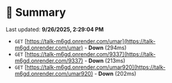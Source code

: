 # 📖 Summary
Last updated: **9/26/2025, 2:29:04 PM**

- `GET` [https://talk-m6gd.onrender.com/umar](https://talk-m6gd.onrender.com/umar) - **Down** (294ms)
- `GET` [https://talk-m6gd.onrender.com/9337](https://talk-m6gd.onrender.com/9337) - **Down** (213ms)
- `GET` [https://talk-m6gd.onrender.com/umar920](https://talk-m6gd.onrender.com/umar920) - **Down** (202ms)
